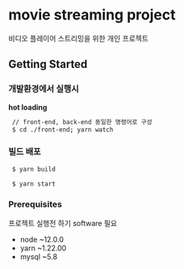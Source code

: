 # movie streaming project

비디오 플레이어 스트리밍을 위한 개인 프로젝트

## Getting Started

### 개발환경에서 실행시

**hot loading**

```bash
 // front-end, back-end 동일한 명령어로 구성
 $ cd ./front-end; yarn watch
```

### 빌드 배포

```bash
 $ yarn build

 $ yarn start
```

### Prerequisites

프로젝트 실행전 하기 software 필요

- node ~12.0.0
- yarn ~1.22.00
- mysql ~5.8
